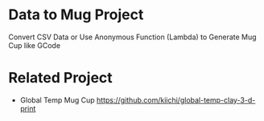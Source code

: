 # Data to Mug Project

Convert CSV Data or Use Anonymous Function (Lambda) to Generate Mug Cup like GCode

# Related Project

- Global Temp Mug Cup https://github.com/kiichi/global-temp-clay-3-d-print
